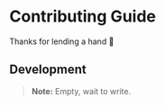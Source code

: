 # Contributing Guide

Thanks for lending a hand 👋

## Development

> **Note:** Empty, wait to write.
